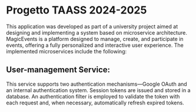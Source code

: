 # Progetto TAASS 2024-2025

This application was developed as part of a university project aimed at designing and implementing a system based on microservice architecture.
MagicEvents is a platform designed to manage, create, and participate in events, offering a fully personalized and interactive user experience.
The implemented microservices include the following:

## User-management Service:

This service supports two authentication mechanisms—Google OAuth and an internal authentication system. Session tokens are issued and stored in a database. An authentication filter is employed to validate the token with each request and, when necessary, automatically refresh expired tokens.